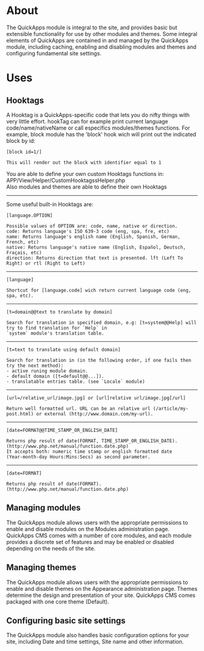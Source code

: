 About
=====

The QuickApps module is integral to the site, and provides basic but extensible functionality for use by other modules and themes. Some
integral elements of QuickApps are contained in and managed by the QuickApps module, including caching, enabling and disabling modules
and themes and configuring fundamental site settings. 


Uses
====


Hooktags
--------

A Hooktag is a QuickApps-specific code that lets you do nifty things with very little effort. hookTag can for example print current language
code/name/nativeName or call especifics modules/themes functions. For example, block module has the 'block' hook wich will print out the
indicated block by id:

    [block id=1/]
    
    This will render out the block with identifier equal to 1 

You are able to define your own custom Hooktags functions in: APP/View/Helper/CustomHooktagssHelper.php  
Also modules and themes are able to define their own Hooktags

***

Some useful built-in Hooktags are: 

    [language.OPTION]
    
    Possible values of OPTION are: code, name, native or direction.
    code: Returns language's ISO 639-3 code (eng, spa, fre, etc)
    name: Returns language's english name (English, Spanish, German, French, etc)
    native: Returns language's native name (English, Español, Deutsch, Fraçais, etc)
    direction: Returns direction that text is presented. lft (Left To Right) or rtl (Right to Left)
***
    [language]
    
    Shortcut for [language.code] wich return current language code (eng, spa, etc). 
***    
    [t=domain@@text to translate by domain]
    
    Search for translation in specified domain, e.g: [t=system@@Help] will try to find translation for `Help` in 
    `system` module's translation table.

***
    [t=text to translate using default domain]
    
    Search for translation in (in the following order, if one fails then try the next method):
    - active runing module domain. 
    - default domain ([t=default@@...]). 
    - translatable entries table. (see `Locale` module)
***
    [url=/relative_url/image.jpg] or [url]relative url/image.jpg[/url]
    
    Return well formatted url. URL can be an relative url (/article/my-post.html) or external (http://www.domain.com/my-url).
***
    [date=FORMAT@@TIME_STAMP_OR_ENGLISH_DATE]
    
    Returns php result of date(FORMAT, TIME_STAMP_OR_ENGLISH_DATE). (http://www.php.net/manual/function.date.php)
    It accepts both: numeric time stamp or english formatted date 
    (Year-month-day Hours:Mins:Secs) as second parameter.
***
    [date=FORMAT] 
    
    Returns php result of date(FORMAT). (http://www.php.net/manual/function.date.php)


Managing modules
----------------

The QuickApps module allows users with the appropriate permissions to enable and disable modules on the Modules administration page.
QuickApps CMS comes with a number of core modules, and each module provides a discrete set of features and may be enabled or disabled
depending on the needs of the site.


Managing themes
---------------

The QuickApps module allows users with the appropriate permissions to enable and disable themes on the Appearance administration page.
Themes determine the design and presentation of your site. QuickApps CMS comes packaged with one core theme (Default).


Configuring basic site settings
-------------------------------

The QuickApps module also handles basic configuration options for your site, including Date and time settings, Site name and other information. 